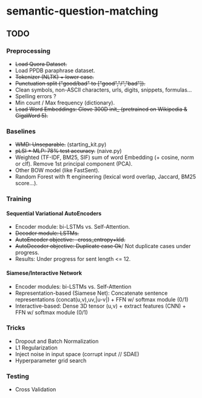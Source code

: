 # semantic-question-matching

## TODO

### Preprocessing
- ~~Load Quora Dataset.~~
- Load PPDB paraphrase dataset.
- ~~Tokenizer (NLTK) + lower case.~~
- ~~Punctuation split ("good/bad" to ["good","/","bad"]).~~
- Clean symbols, non-ASCII characters, urls, digits, snippets, formulas...
- Spelling errors ?
- Min count / Max frequency (dictionary).
- ~~Load Word Embeddings: Glove 300D init_ (pretrained on Wikipedia & GigaWord 5).~~

### Baselines
- ~~WMD: Unseparable.~~ (starting_kit.py)
- ~~pLSI + MLP: 78% test accuracy.~~ (naive.py)
- Weighted (TF-IDF, BM25, SIF) sum of word Embedding (+ cosine, norm or clf). Remove 1st principal component (PCA).
- Other BOW model (like FastSent).
- Random Forest with ft engineering (lexical word overlap, Jaccard, BM25 score...).

### Training

#### Sequential Variational AutoEncoders
- Encoder module: bi-LSTMs vs. Self-Attention.
- ~~Decoder module: LSTMs.~~
- ~~AutoEncoder objective: -cross_entropy+kld.~~
- ~~AutoDecoder objective: Duplicate case Ok~~/ Not duplicate cases under progress.
- Results: Under progress for sent length <= 12.

#### Siamese/Interactive Network
- Encoder modules: bi-LSTMs vs. Self-Attention
- Representation-based (Siamese Net): Concatenate sentence representations (concat(u,v),uv,|u-v|) + FFN w/ softmax module (0/1)
- Interactive-based: Dense 3D tensor (u,v) + extract features (CNN) + FFN w/ softmax module (0/1)

### Tricks
- Dropout and Batch Normalization
- L1 Regularization
- Inject noise in input space (corrupt input // SDAE)
- Hyperparameter grid search


### Testing 
- Cross Validation
